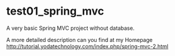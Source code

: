 test01_spring_mvc
=================

A very basic Spring MVC project without database.

A more detailed description can you find at my Homepage http://tutorial.yodatechnology.com/index.php/spring-mvc-2.html
